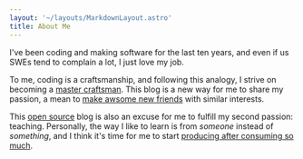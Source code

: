 ```yaml
---
layout: '~/layouts/MarkdownLayout.astro'
title: About Me
---
```


I've been coding and making software for the last ten years, and even if us SWEs tend to complain a lot, I just love my job.

To me, coding is a craftsmanship, and following this analogy, I strive on becoming a [master craftsman](https://en.wikipedia.org/wiki/Master_craftsman). This blog is a new way for me to share my passion, a mean to [make awsome new friends](https://www.benkuhn.net/writing/) with similar interests.

This [open source](https://github.com/LcsH0s/blog) blog is also an excuse for me to fulfill my second passion: teaching. Personally, the way I like to learn is from *someone* instead of *something*, and I think it's time for me to start [producing after consuming so much](https://pcandmore.net/blog/producing-instead-of-consuming/).
